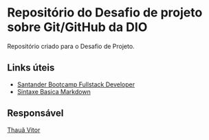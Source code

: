 # Repositório do Desafio de projeto sobre Git/GitHub da DIO
Repositório criado para o Desafio de Projeto.

## Links úteis
 - [Santander Bootcamp Fullstack Developer](https://web.dio.me/track/santander-bootcamp-fullstack-developer)
 - [Sintaxe Basica Markdown](https://www.markdownguide.org/basic-syntax/)

## Responsável
[Thauã Vitor](https://github.com/T-VitorLima)
